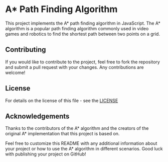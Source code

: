 # A* Path Finding Algorithm

This project implements the A* path finding algorithm in JavaScript. The A*
algorithm is a popular path finding algorithm commonly used in video games and
robotics to find the shortest path between two points on a grid.

## Contributing

If you would like to contribute to the project, feel free to fork the repository
and submit a pull request with your changes. Any contributions are welcome!

## License

For details on the license of this file - see the [LICENSE](LICENSE)

## Acknowledgements

Thanks to the contributors of the A* algorithm and the creators of the original
A* implementation that this project is based on.

Feel free to customize this README with any additional information about your
project or how to use the A* algorithm in different scenarios. Good luck with
publishing your project on GitHub!
